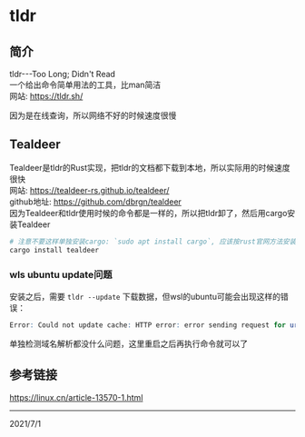# tldr

## 简介
tldr---Too Long; Didn't Read  
一个给出命令简单用法的工具，比man简洁  
网站: https://tldr.sh/  

因为是在线查询，所以网络不好的时候速度很慢  

## Tealdeer
Tealdeer是tldr的Rust实现，把tldr的文档都下载到本地，所以实际用的时候速度很快  
网站: https://tealdeer-rs.github.io/tealdeer/  
github地址: https://github.com/dbrgn/tealdeer  
因为Tealdeer和tldr使用时候的命令都是一样的，所以把tldr卸了，然后用cargo安装Tealdeer  
```bash
# 注意不要这样单独安装cargo: `sudo apt install cargo`, 应该按rust官网方法安装rust
cargo install tealdeer
```

### wls ubuntu update问题
安装之后，需要 `tldr --update` 下载数据，但wsl的ubuntu可能会出现这样的错误：  
```r
Error: Could not update cache: HTTP error: error sending request for url (https://tldr.sh/assets/tldr.zip): error trying to connect: dns error: failed to lookup address information: Temporary failure in name resolution
```
单独检测域名解析都没什么问题，这里重启之后再执行命令就可以了  


## 参考链接
https://linux.cn/article-13570-1.html  


---
2021/7/1  
